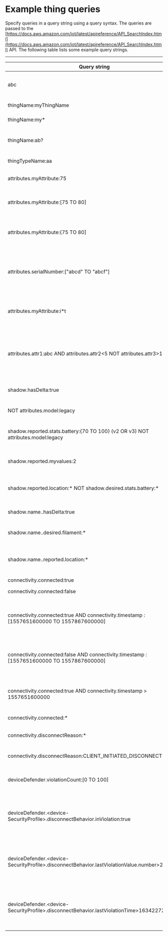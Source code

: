 # Example thing queries<a name="example-queries"></a>

Specify queries in a query string using a query syntax\. The queries are passed to the [https://docs.aws.amazon.com/iot/latest/apireference/API_SearchIndex.html](https://docs.aws.amazon.com/iot/latest/apireference/API_SearchIndex.html) API\. The following table lists some example query strings\.


****  

| Query string | Result | 
| --- | --- | 
|  abc  |  Queries for "abc" in any registry, shadow \(classic unnamed shadow and named shadow\), or Device Defender violations field\.  | 
|  thingName:myThingName  |  Queries for a thing with name "myThingName"\.  | 
|  thingName:my\*  |  Queries for things with names that begin with "my"\.  | 
|  thingName:ab?  |  Queries for things with names that have "ab" plus one additional character \(for example, "aba", "abb", "abc", and so on\.\)  | 
|  thingTypeName:aa  |  Queries for things that are associated with type "aa"\.  | 
|  attributes\.myAttribute:75  |  Queries for things with an attribute named "myAttribute" that has the value 75\.  | 
|  attributes\.myAttribute:\[75 TO 80\]  |  Queries for things with an attribute named "myAttribute" that has a value that falls within a numeric range \(75–80, inclusive\)\.  | 
|  attributes\.myAttribute:\{75 TO 80\]  |  Queries for things with an attribute named "myAttribute" that has a value that falls within the numeric range \(>75 and <=80\)\.  | 
|  attributes\.serialNumber:\["abcd" TO "abcf"\]  |  Queries for things with an attribute named "serialNumber" that has a value within an alphanumeric string range\. This query returns things with a "serialNumber" attribute with values "abcd", "abce", or "abcf"\.  | 
|  attributes\.myAttribute:i\*t  |  Queries for things with an attribute named "myAttribute" where the value is 'i', followed by any number of characters, followed by 't'\.  | 
|  attributes\.attr1:abc AND attributes\.attr2<5 NOT attributes\.attr3>10  |  Queries for things that combine terms using Boolean expressions\. This query returns things that have an attribute named "attr1" with a value "abc", an attribute named "attr2" that is less than 5, and an attribute named "attr3" that is not greater than 10\.  | 
|  shadow\.hasDelta:true  |  Queries for things with an unnamed shadow that has a delta element\.  | 
|  NOT attributes\.model:legacy  |  Queries for things where the attribute named "model" is not "legacy"\.  | 
|  shadow\.reported\.stats\.battery:\{70 TO 100\} \(v2 OR v3\) NOT attributes\.model:legacy  |  Queries for things with the following: [\[See the AWS documentation website for more details\]](http://docs.aws.amazon.com/iot/latest/developerguide/example-queries.html)  | 
|  shadow\.reported\.myvalues:2  |  Queries for things where the `myvalues` array in the shadow's reported section contains a value of 2\.  | 
|  shadow\.reported\.location:\* NOT shadow\.desired\.stats\.battery:\*  |  Queries for things with the following: [\[See the AWS documentation website for more details\]](http://docs.aws.amazon.com/iot/latest/developerguide/example-queries.html)  | 
|  shadow\.name\.<shadowName>\.hasDelta:true  |  Queries for things that have a shadow with the given name and also a delta element\.   | 
|  shadow\.name\.<shadowName>\.desired\.filament:\*  |  Queries for things that have a shadow with the given name and also a desired filament property\.   | 
| shadow\.name\.<shadowName>\.reported\.location:\* |  Queries for things that have a shadow with the given name and where the `location` attribute exists in the named shadow's reported section\.  | 
|  connectivity\.connected:true  |  Queries for all connected devices\.  | 
|  connectivity\.connected:false  | Queries for all disconnected devices\. | 
|  connectivity\.connected:true AND connectivity\.timestamp : \[1557651600000 TO 1557867600000\]  | Queries for all connected devices with a connect timestamp >= 1557651600000 and <= 1557867600000\. Timestamps are given in milliseconds since epoch\. | 
|  connectivity\.connected:false AND connectivity\.timestamp : \[1557651600000 TO 1557867600000\]  | Queries for all disconnected devices with a disconnect timestamp >= 1557651600000 and <= 1557867600000\. Timestamps are given in milliseconds since epoch\. | 
|  connectivity\.connected:true AND connectivity\.timestamp > 1557651600000  | Queries for all connected devices with a connect timestamp > 1557651600000\. Timestamps are given in milliseconds since epoch\. | 
|  connectivity\.connected:\*  | Queries for all devices with connectivity information present\. | 
|  connectivity\.disconnectReason:\*  | Queries for all devices with connectivity disconnectReason present\. | 
|  connectivity\.disconnectReason:CLIENT\_INITIATED\_DISCONNECT  | Queries for all devices disconnected due to CLIENT\_INITIATED\_DISCONNECT\. | 
|  deviceDefender\.violationCount:\[0 TO 100\]  | Queries for things with a Device Defender violations count value that falls within the numeric range \(0\-100, inclusive\)\.  | 
|  deviceDefender\.<device\-SecurityProfile>\.disconnectBehavior\.inViolation:true  | Queries for things that are in violation for the behavior disconnectBehavior as defined in the security profile device\-SecurityProfile\. Note that inViolation:false is not a valid query\.  | 
|  deviceDefender\.<device\-SecurityProfile>\.disconnectBehavior\.lastViolationValue\.number>2  | Queries for things that are in violation for the behavior disconnectBehavior as defined in the security profile device\-SecurityProfile with a last violation event value greater than 2\.  | 
|  deviceDefender\.<device\-SecurityProfile>\.disconnectBehavior\.lastViolationTime>1634227200000  |  Queries for things that are in violation for the behavior `disconnectBehavior` as defined in the security profile device\-SecurityProfile with a last violation event after a specified epoch time\.   | 